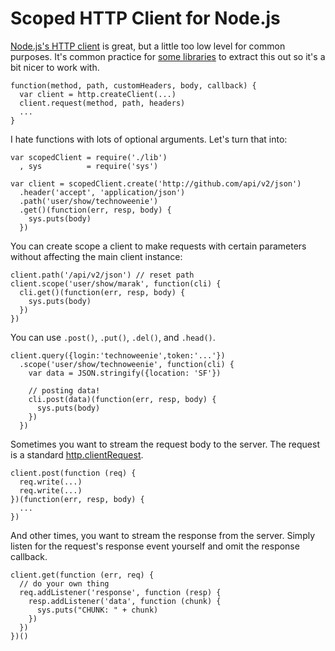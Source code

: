 # Scoped HTTP Client for Node.js

[Node.js's HTTP client][client] is great, but a little too low level for 
common purposes.  It's common practice for [some libraries][example] to
extract this out so it's a bit nicer to work with.

[client]:  http://nodejs.org/api.html#http-client-177
[example]: http://github.com/technoweenie/nori/blob/2b4b367350e5d2aed982e8af869401ab5612378c/lib/index.js#L72-76

    function(method, path, customHeaders, body, callback) {
      var client = http.createClient(...)
      client.request(method, path, headers)
      ...
    }

I hate functions with lots of optional arguments.  Let's turn that into:

    var scopedClient = require('./lib')
      , sys          = require('sys')

    var client = scopedClient.create('http://github.com/api/v2/json')
      .header('accept', 'application/json')
      .path('user/show/technoweenie')
      .get()(function(err, resp, body) {
        sys.puts(body)
      })

You can create scope a client to make requests with certain parameters without
affecting the main client instance:

    client.path('/api/v2/json') // reset path
    client.scope('user/show/marak', function(cli) {
      cli.get()(function(err, resp, body) {
        sys.puts(body)
      })
    })

You can use `.post()`, `.put()`, `.del()`, and `.head()`.

    client.query({login:'technoweenie',token:'...'})
      .scope('user/show/technoweenie', function(cli) {
        var data = JSON.stringify({location: 'SF'})

        // posting data!
        cli.post(data)(function(err, resp, body) {
          sys.puts(body)
        })
      })

Sometimes you want to stream the request body to the server.  The request 
is a standard [http.clientRequest][request].

    client.post(function (req) {
      req.write(...)
      req.write(...)
    })(function(err, resp, body) {
      ...
    })

And other times, you want to stream the response from the server.  Simply 
listen for the request's response event yourself and omit the response 
callback.

    client.get(function (err, req) {
      // do your own thing
      req.addListener('response', function (resp) {
        resp.addListener('data', function (chunk) {
          sys.puts("CHUNK: " + chunk)
        })
      })
    })()

[request]: http://nodejs.org/api.html#http-clientrequest-182